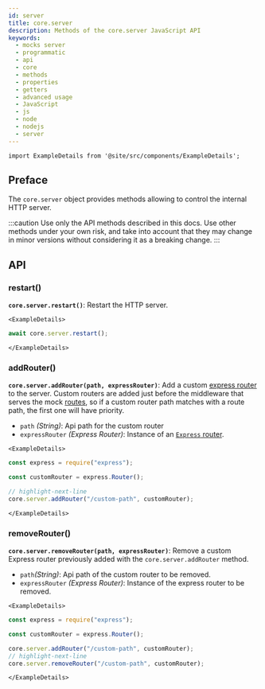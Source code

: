 ```yaml
---
id: server
title: core.server
description: Methods of the core.server JavaScript API
keywords:
  - mocks server
  - programmatic
  - api
  - core
  - methods
  - properties
  - getters
  - advanced usage
  - JavaScript
  - js
  - node
  - nodejs
  - server
---
```


```mdx-code-block
import ExampleDetails from '@site/src/components/ExampleDetails';
```

## Preface

The `core.server` object provides methods allowing to control the internal HTTP server.

:::caution
Use only the API methods described in this docs. Use other methods under your own risk, and take into account that they may change in minor versions without considering it as a breaking change.
:::

## API

### restart()

__`core.server.restart()`__: Restart the HTTP server.

```mdx-code-block
<ExampleDetails>
```

```js
await core.server.restart();
```

```mdx-code-block
</ExampleDetails>
```

### addRouter()

__`core.server.addRouter(path, expressRouter)`__: Add a custom [express router](https://expressjs.com/es/guide/routing.html) to the server. Custom routers are added just before the middleware that serves the mock [routes](../../usage/routes.md), so if a custom router path matches with a route path, the first one will have priority.
* `path` _(String)_: Api path for the custom router
* `expressRouter` _(Express Router)_: Instance of an [`Express` router](https://expressjs.com/es/guide/routing.html).

```mdx-code-block
<ExampleDetails>
```

```js
const express = require("express");

const customRouter = express.Router();

// highlight-next-line
core.server.addRouter("/custom-path", customRouter);
```

```mdx-code-block
</ExampleDetails>
```

### removeRouter()

__`core.server.removeRouter(path, expressRouter)`__: Remove a custom Express router previously added with the `core.server.addRouter` method.
* `path`_(String)_: Api path of the custom router to be removed.
* `expressRouter` _(Express Router)_: Instance of the express router to be removed.

```mdx-code-block
<ExampleDetails>
```

```js
const express = require("express");

const customRouter = express.Router();

core.server.addRouter("/custom-path", customRouter);
// highlight-next-line
core.server.removeRouter("/custom-path", customRouter);
```

```mdx-code-block
</ExampleDetails>
```
